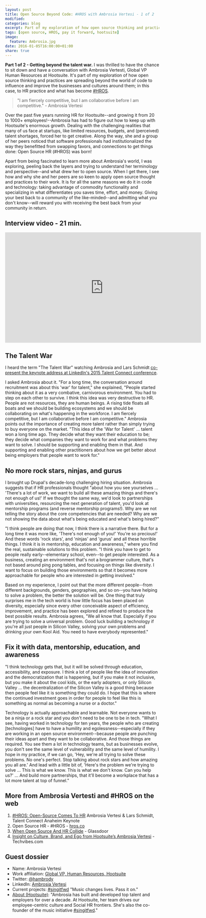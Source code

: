 ```yaml
---
layout: post
title: Open Source Beyond Code: #HROS with Ambrosia Vertesi - 1 of 2
modified:
categories: blog
excerpt: Part of my exploration of how open source thinking and practices are spreading beyond the world of code to influence and improve the businesses and cultures around them.
tags: [open source, HROS, pay it forward, hootsuite]
image: 
  feature: Ambrosia.jpg
date: 2016-01-05T16:00:00+01:00
share: true
---
```


<p>
  <strong>Part 1 of 2 - Getting beyond the talent war.</strong> I was thrilled to have the chance to sit down and have a conversation with Ambrosia Vertesti, Global VP Human Resources at Hootsuite. It's part of my exploration of how open source thinking and practices are spreading beyond the world of code to influence and improve the businesses and cultures around them; in this case, to HR practice and what has become <a href="http://hros.co/#what-is-hros">#HROS</a>.
</p>
<blockquote>
  "I am fiercely competitive, but I am collaborative before I am competitive." - Ambrosia Vertesi
</blockquote>
<p>
  Over the past five years running HR for Hootsuite--and growing it from 20 to 1000+ employees!--Ambrosia has had to figure out how to keep up with Hootsuite's enormous growth. Dealing with the challenging realities that many of us face at startups, like limited resources, budgets, and (perceived) talent shortages, forced her to get creative. Along the way, she and a group of her peers noticed that software professionals had institutionalized the way they benefitted from swapping favors, and connections to get things done: Open Source HR (#HROS) was born!
</p>
<p>
  Apart from being fascinated to learn more about Ambrosia's world, I was exploring, peeling back the layers and trying to understand her terminology and perspective--and what drew her to open source. When I get there, I see how and why she and her peers are so keen to apply open source thought and practices to their work. It is for all the same reasons we do it in code and technology: taking advantage of commodity functionality and specializing in what differentiates you saves time, effort, and money. Giving your best back to a community of the like-minded--and admitting what you don't know--will reward you with receiving the best back from your community in return.
</p>
<h2>
  Interview video - 21 min.
</h2>
<p>
  <iframe width="640" height="360" src="https://www.youtube.com/embed/DQ7fjYn-fXk" frameborder="0"></iframe>
</p>
<h2>
  The Talent War
</h2>
<p>
  I heard the term "The Talent War" watching Ambrosia and Lars Schmidt <a href="https://www.youtube.com/watch?v=xGqrp3FWNXs">co-present the keynote address at LinkedIn's 2015 Talent Connect conference</a>.
</p>
<p>
  I asked Ambrosia about it. "For a long time, the conversation around recruitment was about this 'war' for talent," she explained, "People started thinking about it as a very combative, carnivorous environment. You had to step on each other to survive. I think this idea was very destructive to HR. People are not resources, they are human beings. A rising tide floats all boats and we should be building ecosystems and we should be collaborating on what's happening in the workforce. I am fiercely competitive, but I am collaborative before I am competitive." Ambrosia points out the importance of creating more talent rather than simply trying to buy everyone on the market. "This idea of the 'War for Talent' ... talent won a long time ago. They decide what they want their education to be; they decide what companies they want to work for and what problems they want to solve. I should be supporting and enabling them in that. And supporting and enabling other practitioners about how we get better about being employers that people want to work for."
</p>
<h2>
  No more rock stars, ninjas, and gurus
</h2>
<p>
  I brought up Drupal's decade-long challenging hiring situation. Ambrosia suggests that if HR professionals thought "about how you see yourselves ... 'There's a lot of work, we want to build all these amazing things and there's not enough of us!' If we thought the same way, we'd look to partnerships with universities, resourcing the next generation of talent, you'd look at mentorship programs (and reverse mentorship programs!). Why are we not telling the story about the core competencies that are needed? Why are we not showing the data about what's being educated and what's being hired?"
</p>
<p>
  "I think people are doing that now, I think there is a narrative there. But for a long time it was more like, 'There's not enough of you!' You're so precious!' And these words 'rock stars', and 'ninjas' and 'gurus' and all these horrible things. I think it is in mentorship, education and awareness," where you find the real, sustainable solutions to this problem. "I think you have to get to people really early--elementary school, even--to get people interested. As a business, creating an environment that's not a brogrammer culture, that's not based around ping pong tables, and focusing on things like diversity. I want to focus on building those environments so that it becomes more approachable for people who are interested in getting involved."
</p>
<p>
  Based on my experience, I point out that the more different people--from different backgrounds, genders, geographies, and so on--you have helping to solve a problem, the better the solution will be. One thing that truly surprises me in the tech world is how little focus has been placed on diversity, especially since every other conceivable aspect of efficiency, improvement, and practice has been explored and refined to produce the best possible results. Ambrosia agrees, "We all know that. Especially if you are trying to solve a universal problem. Good luck building a technology if you're all just people in Silicon Valley, solving your own problems and drinking your own Kool Aid. You need to have everybody represented."
</p>
<h2>
  Fix it with data, mentorship, education, and awareness
</h2>
<p>
  "I think technology gets that, but it will be solved through education, accessibility, and exposure. I think a lot of people like the idea of innovation and the democratization that is happening, but if you make it not inclusive, but you make it about the cool kids, or the early adopters, or only Silicon Valley ... the decentralization of the Silicon Valley is a good thing because then people feel like it is something they could do. I hope that this is where the continued investment goes in order for people to feel like this is something as normal as becoming a nurse or a doctor."
</p>
<p>
  Technology is actually approachable and learnable. Not everyone wants to be a ninja or a rock star and you don't need to be one to be in tech. "What I see, having worked in technology for ten years, the people who are creating [technologies] have to have a humility and egolessness--especially if they are working in an open source environment--because people are punching their ideas apart and they want to be collaborative. And those things are required. You see them a lot in technology teams, but as businesses evolve, you don't see the same level of vulnerability and the same level of humility. I hope in my practice, if we can go, 'Hey, we're all trying to solve these problems. No one's perfect. Stop talking about rock stars and how amazing you all are.' And lead with a little bit of, 'Here's the problem we're trying to solve ... This is what we know. This is what we don't know. Can you help us?' ... And build more partnerships, that it'll become a workplace that has a lot more talent at top of funnel."
</p>
<h2>
    More from Ambrosia Vertesti and #HROS on the web
  </h2>
  <ol>
    <li>
      <a href="https://www.youtube.com/watch?v=xGqrp3FWNXs">#HROS: Open-Source Comes To HR</a> Ambrosia Vertesi &amp; Lars Schmidt, Talent Connect Anaheim Keynote
    </li>
    <li>Open Source HR - #HROS - <a href="http://hros.co/#what-is-hros">hros.co</a>
    </li>
    <li>
      <a href="https://www.glassdoor.com/employers/blog/when-open-source-and-hr-collide/">When Open Source And HR Collide</a> - Glassdoor
    </li>
    <li>
      <a href="http://www.techvibes.com/blog/insight-on-culture-brand-and-ego-2015-06-16">Insight on Culture, Brand, and Ego from Hootsuite&#8217;s Ambrosia Vertesi</a> - Techvibes.com
    </li>
  </ol>
<h2>
  Guest dossier
</h2>
<ul>
  <li>Name: Ambrosia Vertesi
  </li>
  <li>Work affiliation: <a href="https://hootsuite.com/en-gb/about/leadership">Global VP, Human Resources, Hootsuite</a>
  </li>
  <li>Twitter: <a href="https://twitter.com/hambrody">@hambrody</a>
  </li>
  <li>LinkedIn: <a href="https://www.linkedin.com/in/ambrosiavertesi">Ambrosia Vertesi</a>
  </li>
  <li>Current projects: <a href="http://www.singitfwd.com/">#singitfwd</a> "Music changes lives. Pass it on."
  </li>
  <li>
    <a href="https://hootsuite.com/en-gb/about/leadership">About (Hootsuite)</a>: "Ambrosia has built and developed top talent and employers for over a decade. At Hootsuite, her team drives our employee-centric culture and Social HR frontiers. She's also the co-founder of the music initiative <a href="http://singitfwd.com/">#singitfwd</a>."
  </li>
</ul>

